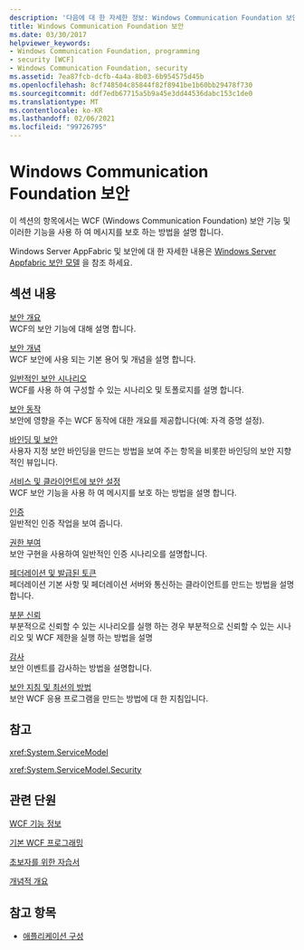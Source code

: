 ```yaml
---
description: '다음에 대 한 자세한 정보: Windows Communication Foundation 보안'
title: Windows Communication Foundation 보안
ms.date: 03/30/2017
helpviewer_keywords:
- Windows Communication Foundation, programming
- security [WCF]
- Windows Communication Foundation, security
ms.assetid: 7ea87fcb-dcfb-4a4a-8b03-6b954575d45b
ms.openlocfilehash: 8cf748504c85844f82f8941be1b60bb29478f730
ms.sourcegitcommit: ddf7edb67715a5b9a45e3dd44536dabc153c1de0
ms.translationtype: MT
ms.contentlocale: ko-KR
ms.lasthandoff: 02/06/2021
ms.locfileid: "99726795"
---
```

# <a name="windows-communication-foundation-security"></a>Windows Communication Foundation 보안

이 섹션의 항목에서는 WCF (Windows Communication Foundation) 보안 기능 및 이러한 기능을 사용 하 여 메시지를 보호 하는 방법을 설명 합니다.  
  
 Windows Server AppFabric 및 보안에 대 한 자세한 내용은 [Windows Server Appfabric 보안 모델](/previous-versions/appfabric/ee677202(v=azure.10)) 을 참조 하세요.  
  
## <a name="in-this-section"></a>섹션 내용  

 [보안 개요](security-overview.md)  
 WCF의 보안 기능에 대해 설명 합니다.  
  
 [보안 개념](security-concepts.md)  
 WCF 보안에 사용 되는 기본 용어 및 개념을 설명 합니다.  
  
 [일반적인 보안 시나리오](common-security-scenarios.md)  
 WCF를 사용 하 여 구성할 수 있는 시나리오 및 토폴로지를 설명 합니다.  
  
 [보안 동작](security-behaviors-in-wcf.md)  
 보안에 영향을 주는 WCF 동작에 대한 개요를 제공합니다(예: 자격 증명 설정).  
  
 [바인딩 및 보안](bindings-and-security.md)  
 사용자 지정 보안 바인딩을 만드는 방법을 보여 주는 항목을 비롯한 바인딩의 보안 지향적인 뷰입니다.  
  
 [서비스 및 클라이언트에 보안 설정](securing-services-and-clients.md)  
 WCF 보안 기능을 사용 하 여 메시지를 보호 하는 방법을 설명 합니다.  
  
 [인증](authentication-in-wcf.md)  
 일반적인 인증 작업을 보여 줍니다.  
  
 [권한 부여](authorization-in-wcf.md)  
 보안 구현을 사용하여 일반적인 인증 시나리오를 설명합니다.  
  
 [페더레이션 및 발급된 토큰](federation-and-issued-tokens.md)  
 페더레이션 기본 사항 및 페더레이션 서버와 통신하는 클라이언트를 만드는 방법을 설명합니다.  
  
 [부분 신뢰](partial-trust.md)  
 부분적으로 신뢰할 수 있는 시나리오를 실행 하는 경우 부분적으로 신뢰할 수 있는 시나리오 및 WCF 제한을 실행 하는 방법을 설명  
  
 [감사](auditing-security-events.md)  
 보안 이벤트를 감사하는 방법을 설명합니다.  
  
 [보안 지침 및 최선의 방법](security-guidance-and-best-practices.md)  
 보안 WCF 응용 프로그램을 만드는 방법에 대 한 지침입니다.  
  
## <a name="reference"></a>참고  

 <xref:System.ServiceModel>  
  
 <xref:System.ServiceModel.Security>  
  
## <a name="related-sections"></a>관련 단원  

 [WCF 기능 정보](index.md)  
  
 [기본 WCF 프로그래밍](../basic-wcf-programming.md)  
  
 [초보자를 위한 자습서](../getting-started-tutorial.md)  
  
 [개념적 개요](../conceptual-overview.md)  
  
## <a name="see-also"></a>참고 항목

- [애플리케이션 구성](../diagnostics/configuring-your-application.md)
